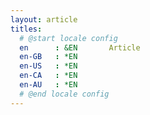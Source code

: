 ```yaml
---
layout: article
titles:
  # @start locale config
  en      : &EN       Article
  en-GB   : *EN
  en-US   : *EN
  en-CA   : *EN
  en-AU   : *EN
  # @end locale config
---
```

